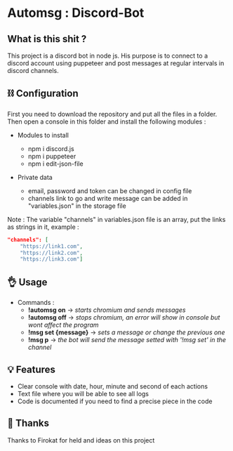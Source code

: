 # Automsg : Discord-Bot

## What is this shit ?

This project is a discord bot in node js. His purpose is to connect to a discord account using puppeteer and post messages at regular intervals in discord channels.

## ⛓ Configuration

First you need to download the repository and put all the files in a folder. Then open a console in this folder and install the following modules : 

* Modules to install
  * npm i discord.js
  * npm i puppeteer
  * npm i edit-json-file
  
* Private data
  * email, password and token can be changed in config file
  * channels link to go and write message can be added in "variables.json" in the storage file
  
Note : The variable "channels" in variables.json file is an array, put the links as strings in it, example :

```JSON
"channels": [
    "https://link1.com",
    "https://link2.com",
    "https://link3.com"]
```


## 👌 Usage

* Commands :
  * **!automsg on** -> _starts chromium and sends messages_
  * **!automsg off** -> _stops chromium, an error will show in console but wont affect the program_
  * **!msg set {message}** -> _sets a message or change the previous one_
  * **!msg p** -> _the bot will send the message setted with '!msg set' in the channel_
  
## 💡 Features

* Clear console with date, hour, minute and second of each actions
* Text file where you will be able to see all logs
* Code is documented if you need to find a precise piece in the code

## 🙏 Thanks
Thanks to Firokat for held and ideas on this project
